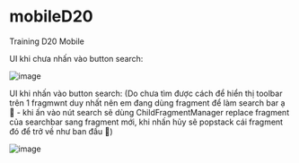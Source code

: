 # mobileD20
Training D20 Mobile

UI khi chưa nhấn vào button search:

![image](https://user-images.githubusercontent.com/84552830/180347575-fb1cb886-bf35-4ac2-af54-669807122133.png)

UI khi nhấn vào button search:
(Do chưa tìm được cách để hiển thị toolbar trên 1 fragmwnt duy nhất nên em đang dùng fragment để làm search bar ạ 🥲 - khi ấn vào nút search sẽ dùng ChildFragmentManager replace fragment của searchbar sang fragment mới, khi nhấn hủy sẽ popstack cái fragment đó để trở về như ban đầu 😬)

![image](https://user-images.githubusercontent.com/84552830/180347545-507dc78f-471c-4ab0-b1ef-a33ee185838b.png)
